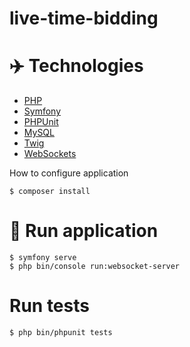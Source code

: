 # live-time-bidding

# ✈️ Technologies

* [PHP](https://www.php.net/)
* [Symfony](https://symfony.com/)
* [PHPUnit](https://phpunit.de/)
* [MySQL](https://www.mysql.com/)
* [Twig](https://twig.symfony.com/)
* [WebSockets](https://developer.mozilla.org/en-US/docs/Web/API/WebSockets_API)

How to configure application
```
$ composer install
```


# 🚀 Run application 
```
$ symfony serve
$ php bin/console run:websocket-server
```

# Run tests
```
$ php bin/phpunit tests
```
